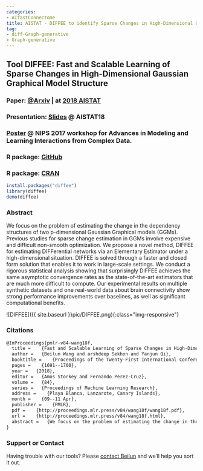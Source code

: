 ```yaml
---
categories:
- AIfastConnectome
title: AISTAT - DIFFEE to identify Sparse Changes in High-Dimensional Gaussian Graphical Model Structure
tag:
- diff-Graph-generative
- Graph-generative
---
```



## Tool DIFFEE: Fast and Scalable Learning of Sparse Changes in High-Dimensional Gaussian Graphical Model Structure

### Paper: [@Arxiv](https://arxiv.org/abs/1710.11223) |  at  [2018 AISTAT](http://proceedings.mlr.press/v84/wang18f/wang18f.pdf)

### Presentation: [Slides](https://github.com/QData/DIFFEE/blob/master/2018-DIFFEE-talk.pdf) @ AISTAT18

### [Poster](http://www.cs.virginia.edu/yanjun/paperA14/2017-diffeenips17workshop.pdf) @  NIPS 2017 workshop for Advances in Modeling and Learning Interactions from Complex Data.

### R package: [GitHub](https://github.com/QData/DIFFEE)

### R package: [CRAN](https://cran.r-project.org/web/packages/diffee/index.html)

```R
install.packages("diffee")
library(diffee)
demo(diffee)
```


### Abstract
We focus on the problem of estimating the change in the dependency structures of two p-dimensional Gaussian Graphical models (GGMs). Previous studies for sparse change estimation in GGMs involve expensive and difficult non-smooth optimization. We propose a novel method, DIFFEE for estimating DIFFerential networks via an Elementary Estimator under a high-dimensional situation. DIFFEE is solved through a faster and closed form solution that enables it to work in large-scale settings. We conduct a rigorous statistical analysis showing that surprisingly DIFFEE achieves the same asymptotic convergence rates as the state-of-the-art estimators that are much more difficult to compute. Our experimental results on multiple synthetic datasets and one real-world data about brain connectivity show strong performance improvements over baselines, as well as significant computational benefits.

![DIFFEE]({{ site.baseurl }}pic/DIFFEE.png){:class="img-responsive"}


### Citations

```latex
@InProceedings{pmlr-v84-wang18f,
  title =    {Fast and Scalable Learning of Sparse Changes in High-Dimensional Gaussian Graphical Model Structure},
  author =   {Beilun Wang and arshdeep Sekhon and Yanjun Qi},
  booktitle =    {Proceedings of the Twenty-First International Conference on Artificial Intelligence and Statistics},
  pages =    {1691--1700},
  year =   {2018},
  editor =   {Amos Storkey and Fernando Perez-Cruz},
  volume =   {84},
  series =   {Proceedings of Machine Learning Research},
  address =    {Playa Blanca, Lanzarote, Canary Islands},
  month =    {09--11 Apr},
  publisher =    {PMLR},
  pdf =    {http://proceedings.mlr.press/v84/wang18f/wang18f.pdf},
  url =    {http://proceedings.mlr.press/v84/wang18f.html},
  abstract =   {We focus on the problem of estimating the change in the dependency structures of two $p$-dimensional Gaussian Graphical models (GGMs). Previous studies for sparse change estimation in GGMs involve expensive and difficult non-smooth optimization. We propose a novel method, DIFFEE for estimating DIFFerential networks via an Elementary Estimator under a high-dimensional situation. DIFFEE is solved through a faster and closed form solution that enables it to work in large-scale settings. We conduct a rigorous statistical analysis showing that surprisingly DIFFEE achieves the same asymptotic convergence rates as the state-of-the-art estimators that are much more difficult to compute. Our experimental results on multiple synthetic datasets and one real-world data about brain connectivity show strong performance improvements over baselines, as well as significant computational benefits.}
}
```


### Support or Contact

Having trouble with our tools? Please [contact Beilun](mailto:bw4mw@virginia.edu) and we’ll help you sort it out.
